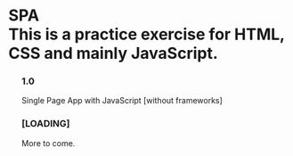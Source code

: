 # SPA</br>This is a practice exercise for HTML, CSS and mainly JavaScript.
<ul><li style="list-style: none;"> <h3>1.0</h3>
Single Page App with JavaScript [without frameworks] </li>
  <li style="list-style: none;"> <h3>[LOADING]</h3>
More to come. </li>
  </ul>
